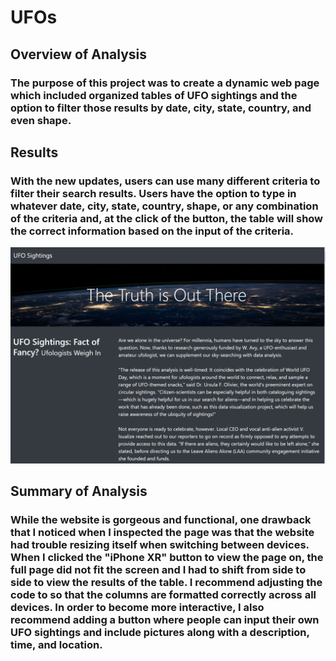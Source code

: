 # UFOs
## Overview of Analysis
### The purpose of this project was to create a dynamic web page which included organized tables of UFO sightings and the option to filter those results by date, city, state, country, and even shape. 
## Results
### With the new updates, users can use many different criteria to filter their search results. Users have the option to type in whatever date, city, state, country, shape, or any combination of the criteria and, at the click of the button, the table will show the correct information based on the input of the criteria.
![filtered table](https://github.com/divish16/UFOs/blob/11ab8acdbfb2f893a3deb46bbc39da7d6ee04db7/static/images/Screenshot%202022-05-30%20223657.png)
## Summary of Analysis
### While the website is gorgeous and functional, one drawback that I noticed when I inspected the page was that the website had trouble resizing itself when switching between devices. When I clicked the "iPhone XR" button to view the page on, the full page did not fit the screen and I had to shift from side to side to view the results of the table. I recommend adjusting the code to so that the columns are formatted correctly across all devices. In order to become more interactive, I also recommend adding a button where people can input their own UFO sightings and include pictures along with a description, time, and location.
